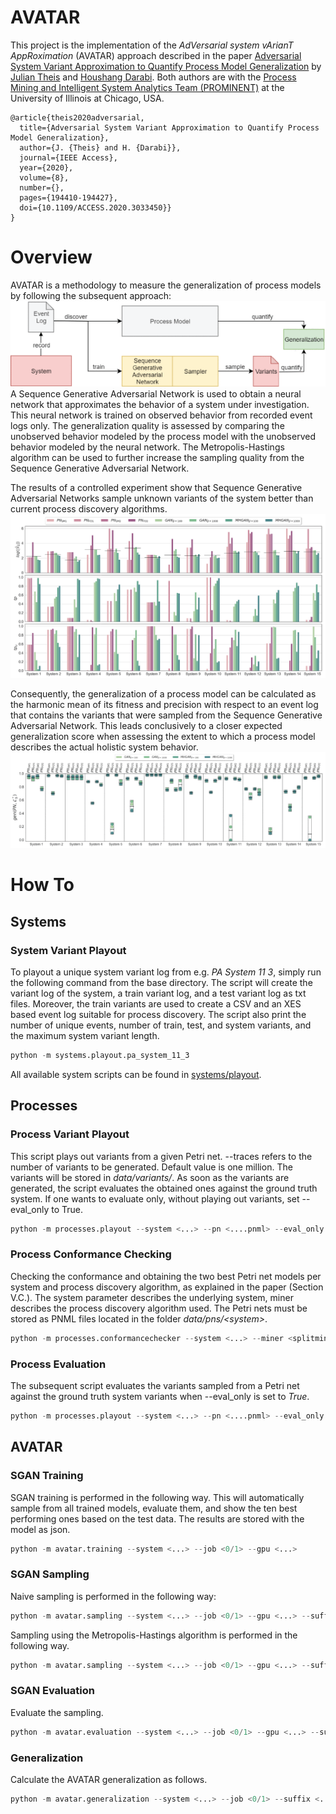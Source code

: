 # AVATAR
This project is the implementation of the *AdVersarial system vArianT AppRoximation* (AVATAR) approach described in the paper [Adversarial System Variant Approximation to Quantify Process Model Generalization](https://ieeexplore.ieee.org/document/9237923) by [Julian Theis](http://julian-theis.github.io) and [Houshang Darabi](https://scholar.google.com/citations?user=PVzYdvoAAAAJ). Both authors are with the [Process Mining and Intelligent System Analytics Team (PROMINENT)](https://prominent.uic.edu/) at the University of Illinois at Chicago, USA. 

```
@article{theis2020adversarial,
  title={Adversarial System Variant Approximation to Quantify Process Model Generalization}, 
  author={J. {Theis} and H. {Darabi}},
  journal={IEEE Access}, 
  year={2020},
  volume={8},
  number={},
  pages={194410-194427},
  doi={10.1109/ACCESS.2020.3033450}}
}
```

# Overview
AVATAR is a methodology to measure the generalization of process models by following the subsequent approach:
![AVATAR Flow Diagram](images/overview.gif)
A Sequence Generative Adversarial Network is used to obtain a neural network that approximates the behavior of a system under investigation. This neural network is trained on observed behavior from recorded event logs only. The generalization quality is assessed by comparing the unobserved behavior modeled by the process model with the unobserved behavior modeled by the neural network. The Metropolis-Hastings algorithm can be used to further increase the sampling quality from the Sequence Generative Adversarial Network.

The results of a controlled experiment show that Sequence Generative Adversarial Networks sample unknown variants of the system better than current process discovery algorithms.
![AVATAR Results](images/results.gif)

Consequently, the generalization of a process model can be calculated as the harmonic mean of its fitness and precision with respect to an event log that contains the variants that were sampled from the Sequence Generative Adversarial Network.
This leads conclusively to a closer expected generalization score when assessing the extent to which a process model describes the actual holistic system behavior.
![AVATAR Generalization Results](images/gen_results.gif)

# How To
## Systems
### System Variant Playout
To playout a unique system variant log from e.g. *PA System 11 3*, simply run the following command from the base directory. The script will create the variant log of the system, a train variant log, and a test variant log as txt files. Moreover, the train variants are used to create a CSV and an XES based event log suitable for process discovery.
The script also print the number of unique events, number of train, test, and system variants, and the maximum system variant length.
```python
python -m systems.playout.pa_system_11_3
```

All available system scripts can be found in [systems/playout](systems/playout).

<a name="Processes"></a>
## Processes
<a name="Process Variant Playout"></a>
### Process Variant Playout
This script plays out variants from a given Petri net. --traces refers to the number of variants to be generated. Default value is one million. The variants will be stored in *data/variants/*.
As soon as the variants are generated, the script evaluates the obtained ones against the ground truth system. If one wants to evaluate only, without playing out variants, set --eval_only to True.

```python
python -m processes.playout --system <...> --pn <....pnml> --eval_only <True/False> --traces 1000000
```

### Process Conformance Checking
Checking the conformance and obtaining the two best Petri net models per system and process discovery algorithm, as explained in the paper (Section V.C.).
The system parameter describes the underlying system, miner describes the process discovery algorithm used. The Petri nets must be stored as PNML files located in the folder *data/pns/\<system\>*.
```python
python -m processes.conformancechecker --system <...> --miner <splitminer/fodina>
```

### Process Evaluation
The subsequent script evaluates the variants sampled from a Petri net against the ground truth system variants when --eval_only is set to *True*.

```python
python -m processes.playout --system <...> --pn <....pnml> --eval_only True
```

## AVATAR
### SGAN Training
SGAN training is performed in the following way. This will automatically sample from all trained models, evaluate them, and show the ten best performing ones based on the test data. The results are stored with the model as json.
```python
python -m avatar.training --system <...> --job <0/1> --gpu <...>
```

### SGAN Sampling
Naive sampling is performed in the following way:
```python
python -m avatar.sampling --system <...> --job <0/1> --gpu <...> --suffix <...> --strategy naive --n_samples <...>
```

Sampling using the Metropolis-Hastings algorithm is performed in the following way.
```python
python -m avatar.sampling --system <...> --job <0/1> --gpu <...> --suffix <...> --strategy mh --mh_count <...> --mh_patience <...> --mh_k <...> --mh_maxiter <...>
```

### SGAN Evaluation
Evaluate the sampling. 

```python
python -m avatar.evaluation --system <...> --job <0/1> --gpu <...> --suffix <...> --strategy <naive/mh>
```

### Generalization
Calculate the AVATAR generalization as follows.

```python
python -m avatar.generalization --system <...> --job <0/1> --suffix <...> --strategy <naive/mh> --pn <...>
```
